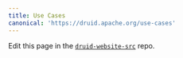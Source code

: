 ```yaml
---
title: Use Cases
canonical: 'https://druid.apache.org/use-cases'
---
```


Edit this page in the [`druid-website-src`](https://github.com/apache/druid-website-src/) repo.
